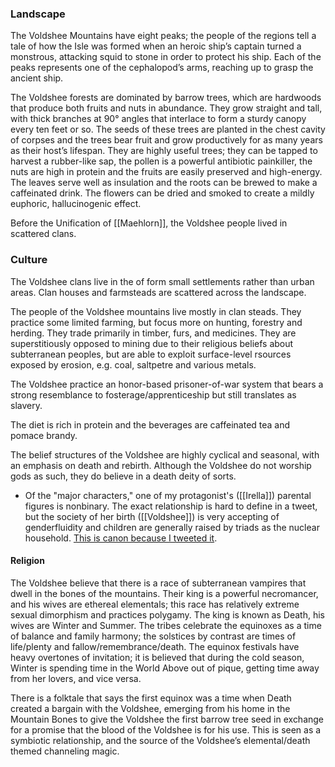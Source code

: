 ### Landscape

The Voldshee Mountains have eight peaks; the people of the  regions tell a tale of how the Isle was formed when an heroic ship’s captain turned a monstrous, attacking squid to stone in order to protect his ship. Each of the peaks represents one of the cephalopod’s arms, reaching up to grasp the ancient ship.

The Voldshee forests are dominated by barrow trees, which are hardwoods that produce both fruits and nuts in abundance. They grow straight and tall, with thick branches at 90° angles that interlace to form a sturdy canopy every ten feet or so. The seeds of these trees are planted in the chest cavity of corpses and the trees bear fruit and grow productively for as many years as their host’s lifespan. They are highly useful trees; they can be tapped to harvest a rubber-like sap, the pollen is a powerful antibiotic painkiller, the nuts are high in protein and the fruits are easily preserved and high-energy. The leaves serve well as insulation and the roots can be brewed to make a caffeinated drink. The flowers can be dried and smoked to create a mildly euphoric, hallucinogenic effect.

Before the Unification of [[Maehlorn]], the Voldshee people lived in scattered clans. 

### Culture

The Voldshee clans live in the  of form small settlements rather than urban areas. Clan houses and farmsteads are scattered across the landscape. 

The people of the Voldshee mountains live mostly in clan steads. They practice some limited farming, but focus more on hunting, forestry and herding. They trade primarily in timber, furs, and medicines. They are superstitiously opposed to mining due to their religious beliefs about subterranean peoples, but are able to exploit surface-level rsources exposed by erosion, e.g. coal, saltpetre and various metals.

The Voldshee practice an honor-based prisoner-of-war system that bears a strong resemblance to fosterage/apprenticeship but still translates as slavery.

The diet is rich in protein and the beverages are caffeinated tea and pomace brandy.

The belief structures of the Voldshee are highly cyclical and seasonal, with an emphasis on death and rebirth. Although the Voldshee do not worship gods as such, they do believe in a death deity of sorts.

* Of the "major characters," one of my protagonist's ([[Irella]]) parental figures is nonbinary. The exact relationship is hard to define in a tweet, but the society of her birth ([[Voldshee]]) is very accepting of genderfluidity and children are generally raised by triads as the nuclear household. [This is canon because I tweeted it](https://twitter.com/EleanorKonik/status/1474140795330564099). 

#### Religion 

The Voldshee believe that there is a race of subterranean vampires that dwell in the bones of the mountains. Their king is a powerful necromancer, and his wives are ethereal elementals; this race has relatively extreme sexual dimorphism and practices polygamy. The king is known as Death, his wives are Winter and Summer. The tribes celebrate the equinoxes as a time of balance and family harmony; the solstices by contrast are times of life/plenty and fallow/remembrance/death. The equinox festivals have heavy overtones of invitation; it is believed that during the cold season, Winter is spending time in the World Above out of pique, getting time away from her lovers, and vice versa.

There is a folktale that says the first equinox was a time when Death created a bargain with the Voldshee, emerging from his home in the Mountain Bones to give the Voldshee the first barrow tree seed in exchange for a promise that the blood of the Voldshee is for his use. This is seen as a symbiotic relationship, and the source of the Voldshee’s elemental/death themed channeling magic.
